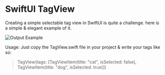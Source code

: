 # SwiftUI TagView
Creating a simple selectable tag view in SwiftUI is quite a challenge. here is a simple &amp; elegant example of it.

![Output Example](https://i.stack.imgur.com/1ruBt.png)

Usage:
Just copy the TagView.swift file in your project & write your tags like so:

> TagView(tags: [TagViewItem(title: "cat", isSelected: false), TagViewItem(title: "dog", isSelected: true)])
